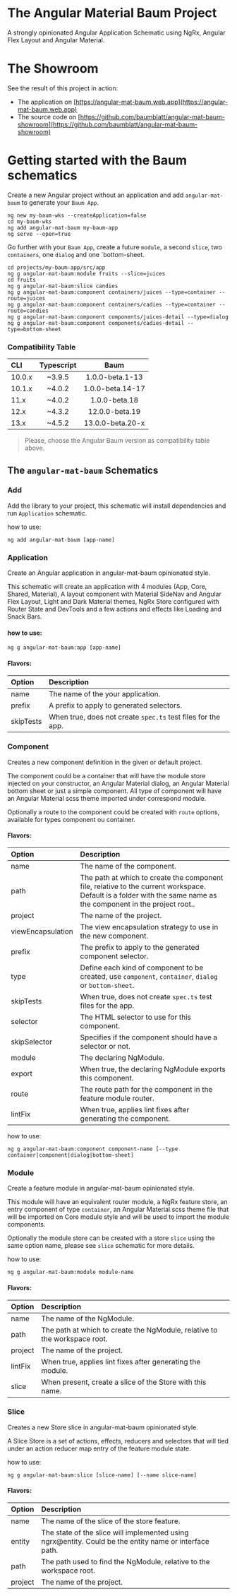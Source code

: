 # The Angular Material Baum Project

A strongly opinionated Angular Application Schematic using NgRx, Angular Flex Layout and Angular Material.

# The Showroom

See the result of this project in action:
- The application on [https://angular-mat-baum.web.app](https://angular-mat-baum.web.app)
- The source code on [https://github.com/baumblatt/angular-mat-baum-showroom](https://github.com/baumblatt/angular-mat-baum-showroom)

# Getting started with the Baum schematics

Create a new Angular project without an application and add `angular-mat-baum` to generate your `Baum App`.

```
ng new my-baum-wks --createApplication=false
cd my-baum-wks
ng add angular-mat-baum my-baum-app
ng serve --open=true
```

Go further with your `Baum App`, create a future `module`, a second `slice`, two `containers`, one `dialog` and one `bottom-sheet.

```
cd projects/my-baum-app/src/app
ng g angular-mat-baum:module fruits --slice=juices
cd fruits
ng g angular-mat-baum:slice candies
ng g angular-mat-baum:component containers/juices --type=container --route=juices
ng g angular-mat-baum:component containers/cadies --type=container --route=candies
ng g angular-mat-baum:component components/juices-detail --type=dialog
ng g angular-mat-baum:component components/cadies-detail --type=bottom-sheet
```

### Compatibility Table

| CLI    | Typescript |       Baum       |
|:-------|:----------:|:----------------:|
| 10.0.x |   ~3.9.5   | 1.0.0-beta.1-13  |         
| 10.1.x |   ~4.0.2   | 1.0.0-beta.14-17 |
| 11.x   |   ~4.0.2   |  1.0.0-beta.18   |
| 12.x   |   ~4.3.2   |  12.0.0-beta.19  |
| 13.x   |   ~4.5.2   | 13.0.0-beta.20-x |

> Please, choose the Angular Baum version as compatibility table above.

## The `angular-mat-baum` Schematics

### Add

Add the library to your project, this schematic will install dependencies and run `Application` schematic.

how to use:
```
ng add angular-mat-baum [app-name]
```

### Application

Create an Angular application in angular-mat-baum opinionated style. 

This schematic will create an application with
4 modules (App, Core, Shared, Material), A layout component with Material SideNav and Angular Flex Layout, 
Light and Dark Material themes, NgRx Store configured with Router State and DevTools and a few actions and effects like
Loading and Snack Bars.

#### how to use:
```
ng g angular-mat-baum:app [app-name]
```

#### Flavors:

| Option    | Description                                                  |
|:----------|:-------------------------------------------------------------|
| name      | The name of the your application.                            |
| prefix    | A prefix to apply to generated selectors.                    |
| skipTests | When true, does not create `spec.ts` test files for the app. |

### Component

Creates a new component definition in the given or default project.

The component could be a container that will have the module store injected on your constructor, 
an Angular Material dialog, an Angular Material bottom sheet or just a simple component. All type of component
will have an Angular Material scss theme imported under correspond module.

Optionally a route to the component could be created with `route` options, available for types component ou container.

#### Flavors:

| Option             | Description                                                                                                                                                      |
|:-------------------|:-----------------------------------------------------------------------------------------------------------------------------------------------------------------|
| name               | The name of the component.                                                                                                                                       |
| path               | The path at which to create the component file, relative to the current workspace. Default is a folder with the same name as the component in the project root.. |
| project            | The name of the project.                                                                                                                                         |
| viewEncapsulation  | The view encapsulation strategy to use in the new component.                                                                                                     |
| prefix             | The prefix to apply to the generated component selector.                                                                                                         |
| type               | Define each kind of component to be created, use `component`, `container`, `dialog` or `bottom-sheet`.                                                           |
| skipTests          | When true, does not create `spec.ts` test files for the app.                                                                                                     |
| selector           | The HTML selector to use for this component.                                                                                                                     |
| skipSelector       | Specifies if the component should have a selector or not.                                                                                                        |
| module             | The declaring NgModule.                                                                                                                                          |
| export             | When true, the declaring NgModule exports this component.                                                                                                        |
| route              | The route path for the component in the feature module router.                                                                                                   |
| lintFix            | When true, applies lint fixes after generating the component.                                                                                                    |

how to use:
```
ng g angular-mat-baum:component component-name [--type container|component|dialog|bottom-sheet]
```

### Module

Create a feature module in angular-mat-baum opinionated style.

This module will have an equivalent router module, a NgRx feature store, an entry component of type `container`,
an Angular Material scss theme file that will be imported on Core module style and will be used to import the module
components.

Optionally the module store can be created with a store `slice` using the same option name, please see `slice` schematic for more details. 

how to use:
```
ng g angular-mat-baum:module module-name
```

#### Flavors:

| Option    | Description                                                               |
|:----------|:--------------------------------------------------------------------------|
| name      | The name of the NgModule.                                                 |
| path      | The path at which to create the NgModule, relative to the workspace root. |
| project   | The name of the project.                                                  |
| lintFix   | When true, applies lint fixes after generating the module.                |
| slice     | When present, create a slice of the Store with this name.                 |

### Slice

Creates a new Store slice in angular-mat-baum opinionated style.

A Slice Store is a set of actions, effects, reducers and selectors that will tied under an action reducer map entry of
the feature module state. 

how to use:
```
ng g angular-mat-baum:slice [slice-name] [--name slice-name]
```

#### Flavors:

| Option    | Description                                                                                            |
|:----------|:-------------------------------------------------------------------------------------------------------|
| name      | The name of the slice of the store feature.                                                            |
| entity    | The state of the slice will implemented using ngrx@entity. Could be the entity name or interface path. |
| path      | The path used to find the NgModule, relative to the workspace root.                                    |
| project   | The name of the project.                                                                               |
